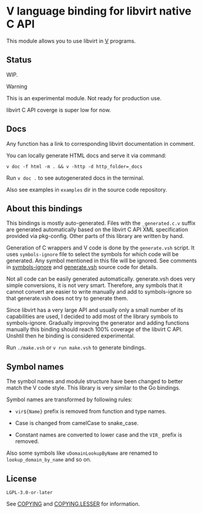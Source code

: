 # V language binding for libvirt native C API

This module allows you to use libvirt in [V](https://vlang.io) programs.

## Status

WIP.

> [!WARNING]
> This is an experimental module. Not ready for production use.

libvirt C API coverge is super low for now.

## Docs

Any function has a link to corresponding libvirt documentation in comment.

You can locally generate HTML docs and serve it via command:

```
v doc -f html -m . && v -http -d http_folder=_docs
```

Run `v doc .` to see autogenerated docs in the terminal.

Also see examples in `examples` dir in the source code repository.

## About this bindings

This bindings is mostly auto-generated. Files with the `_generated.c.v` suffix
are generated automatically based on the libvirt C API XML specification
provided via pkg-config. Other parts of this library are written by hand.

Generation of C wrappers and V code is done by the `generate.vsh` script.
It uses `symbols-ignore` file to select the symbols for which code will be
generated. Any symbol mentioned in this file will be ignored. See comments in
[symbols-ignore](symbols-ignore) and [generate.vsh](generate.vsh)
source code for details.

Not all code can be easily generated automatically. generate.vsh does very
simple conversions, it is not very smart. Therefore, any symbols that it cannot
convert are easier to write manually and add to symbols-ignore so that
generate.vsh does not try to generate them.

Since libvirt has a very large API and usually only a small number of its
capabilities are used, I decided to add most of the library symbols to
symbols-ignore. Gradually improving the generator and adding functions manually
this binding should reach 100% coverage of the libvirt C API. Unshtil then
he binding is considered experimental.

Run `./make.vsh` or `v run make.vsh` to generate bindings.

## Symbol names

The symbol names and module structure have been changed to better match the V
code style. This library is very similar to the Go bindings.

Symbol names are transformed by following rules:

* `vir${Name}` prefix is removed from function and type names.

* Case is changed from camelCase to snake\_case.

* Constant names are converted to lower case and the `VIR_` prefix is removed.

Also some symbols like `vDomainLookupByName` are renamed to `lookup_domain_by_name`
and so on.

## License

`LGPL-3.0-or-later`

See [COPYING](COPYING) and [COPYING.LESSER](COPYING.LESSER) for information.
